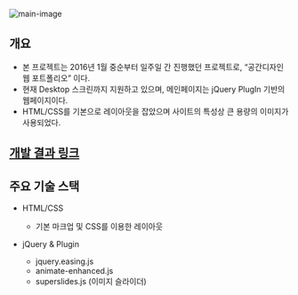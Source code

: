 ![main-image](http://cnaa97.github.io/design_portfolio/images/main.png)

## 개요
- 본 프로젝트는 2016년 1월 중순부터 일주일 간 진행했던 프로젝트로, “공간디자인 웹 포트폴리오” 이다.
- 현재 Desktop 스크린까지 지원하고 있으며, 메인페이지는 jQuery PlugIn 기반의 웹페이지이다.
- HTML/CSS를 기본으로 레이아웃을 잡았으며 사이트의 특성상 큰 용량의 이미지가 사용되었다. 

## [개발 결과 링크](http://cnaa97.github.io/design_portfolio)

## 주요 기술 스택

- HTML/CSS
  - 기본 마크업 및 CSS를 이용한 레이아웃
  
- jQuery & Plugin
  - jquery.easing.js
  - animate-enhanced.js
  - superslides.js (이미지 슬라이더)
  
